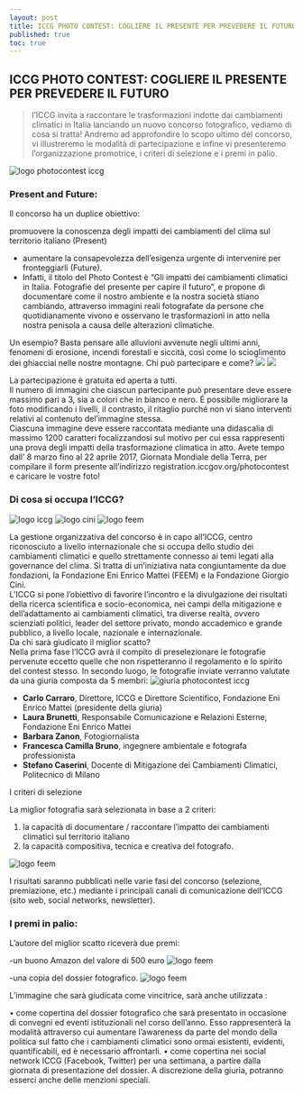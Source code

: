 ```yaml
---
layout: post
title: ICCG PHOTO CONTEST: COGLIERE IL PRESENTE PER PREVEDERE IL FUTURO
published: true
toc: true
---
```


## ICCG PHOTO CONTEST: COGLIERE IL PRESENTE PER PREVEDERE IL FUTURO


 
> l’ICCG invita a raccontare le trasformazioni indotte dai cambiamenti climatici in Italia lanciando un nuovo concorso fotografico, vediamo di cosa si tratta!
Andremo ad approfondire lo scopo ultimo del concorso, vi illustreremo le modalità di partecipazione e infine vi presenteremo l’organizzazione promotrice, i criteri di selezione e i premi in palio.

![logo photocontest iccg]({{site.baseurl}}/assets/posts/1-ICCG.png)

### Present and Future:

Il concorso ha un duplice obiettivo:

promuovere la conoscenza degli impatti dei cambiamenti del clima sul territorio italiano (Present)	
- aumentare la consapevolezza dell’esigenza urgente di intervenire per fronteggiarli (Future). 	 
- Infatti, il titolo del Photo Contest è “Gli impatti dei cambiamenti climatici in Italia. Fotografie del presente per capire il futuro”, e propone di  documentare come il nostro ambiente e la nostra società stiano cambiando, attraverso immagini reali fotografate da persone che quotidianamente vivono e osservano le trasformazioni in atto nella nostra penisola a causa delle alterazioni climatiche.

	
Un esempio? Basta pensare alle alluvioni avvenute negli ultimi anni, fenomeni di erosione, incendi forestali e  siccità, così come lo scioglimento dei ghiacciai nelle nostre montagne. 
Chi può partecipare e come?	
![]({{site.baseurl}}/assets/posts/2-ICCG.png)
![]({{site.baseurl}}/assets/posts/3-ICCG.png)

La partecipazione è gratuita ed aperta a tutti. 	
Il numero di immagini che ciascun partecipante può presentare deve essere massimo pari a 3, sia a colori che in bianco e nero. É possibile migliorare la foto modificando i livelli, il contrasto, il ritaglio purché non vi siano interventi relativi al contenuto del’immagine stessa. 	
Ciascuna immagine deve essere raccontata mediante una didascalia di massimo 1200 caratteri focalizzandosi sul motivo per cui essa rappresenti una prova degli impatti della trasformazione climatica in atto.  Avete tempo dall’ 8 marzo fino al 22 aprile 2017, Giornata Mondiale della Terra, per compilare il form presente all’indirizzo registration.iccgov.org/photocontest e caricare le vostre foto!

### Di cosa si occupa l’ICCG?
![logo iccg]({{site.baseurl}}/assets/posts/4-ICCG.png)
![logo cini]({{site.baseurl}}/assets/posts/5-ICCG.png)
![logo feem]({{site.baseurl}}/assets/posts/6-ICCG.png)
                  
La gestione organizzativa del concorso è in capo all’ICCG, centro riconosciuto a livello internazionale che si occupa dello studio dei cambiamenti climatici e quello strettamente connesso ai temi legati alla governance del clima.  Si tratta di un’iniziativa nata congiuntamente da due fondazioni, la Fondazione Eni Enrico Mattei (FEEM) e la Fondazione Giorgio Cini. 	
L’ICCG si pone l’obiettivo di favorire l’incontro e la divulgazione dei risultati della ricerca scientifica e socio-economica, nei campi della mitigazione e dell’adattamento ai cambiamenti climatici, tra diverse realtà, ovvero scienziati politici, leader del settore privato, mondo accademico e grande pubblico, a livello locale, nazionale e internazionale.  	
Da chi sarà giudicato il miglior scatto?	
Nella prima fase l’ICCG avrà il compito di  preselezionare le fotografie pervenute eccetto quelle che non rispetteranno il regolamento e  lo spirito del contest stesso.
In secondo luogo, le fotografie inviate verranno valutate da una giuria composta da 5 membri:
![giuria photocontest iccg]({{site.baseurl}}/assets/posts/7-ICCG.jpg)
             
           
-	**Carlo Carraro**, Direttore, ICCG e Direttore Scientifico, Fondazione Eni Enrico Mattei (presidente della giuria) 
-	**Laura Brunetti**, Responsabile Comunicazione e Relazioni Esterne, Fondazione Eni Enrico Mattei
-	**Barbara Zanon**, Fotogiornalista
-	**Francesca Camilla Bruno**, ingegnere ambientale e fotografa professionista 	
-	**Stefano Caserini**, Docente di Mitigazione dei Cambiamenti Climatici, Politecnico di Milano

I criteri di selezione

La miglior fotografia sarà selezionata in base a 2 criteri:
1)	la capacità di documentare / raccontare l’impatto dei cambiamenti climatici sul territorio italiano 
2)	la capacità compositiva, tecnica e creativa del fotografo. 

![logo feem]({{site.baseurl}}/assets/posts/8-ICCG.png)
 
I risultati saranno pubblicati nelle varie fasi del concorso (selezione, premiazione, etc.) mediante i principali canali di comunicazione dell’ICCG (sito web, social networks, newsletter).

### I premi in palio:

L’autore del miglior scatto riceverà due premi: <br>


-un buono Amazon del valore di 500 euro 	  ![logo feem]({{site.baseurl}}/assets/posts/9-ICCG.png)


-una copia del dossier fotografico.   ![logo feem]({{site.baseurl}}/assets/posts/10-ICCG.png)

L’immagine che sarà giudicata come vincitrice, sarà anche utilizzata :

•	come copertina del dossier fotografico che sarà presentato in occasione di convegni ed eventi istituzionali nel corso dell’anno. Esso rappresenterà la modalità attraverso cui aumentare l’awareness da parte del mondo della politica sul fatto che i cambiamenti climatici sono ormai esistenti, evidenti, quantificabili, ed è necessario affrontarli.
•	come copertina nei social network ICCG (Facebook, Twitter) per una settimana, a partire dalla giornata di presentazione del dossier. A discrezione della giuria, potranno esserci anche delle menzioni speciali. 






